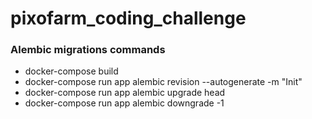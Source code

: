 # pixofarm_coding_challenge

### Alembic migrations commands
 - docker-compose build
 - docker-compose run app alembic revision --autogenerate -m "Init"
 - docker-compose run app alembic upgrade head
 - docker-compose run app alembic downgrade -1